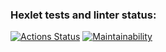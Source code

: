### Hexlet tests and linter status:
[![Actions Status](https://github.com/FedorShurgin/python-project-49/actions/workflows/hexlet-check.yml/badge.svg)](https://github.com/FedorShurgin/python-project-49/actions)
[![Maintainability](https://api.codeclimate.com/v1/badges/3b04109cd860de6fdd57/maintainability)](https://codeclimate.com/github/FedorShurgin/python-project-49/maintainability)